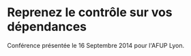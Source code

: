 # Reprenez le contrôle sur vos dépendances

Conférence présentée le 16 Septembre 2014 pour l'AFUP Lyon.
